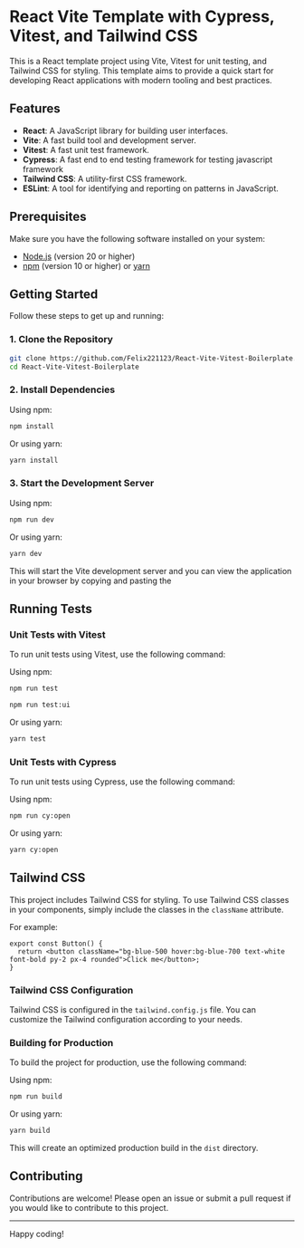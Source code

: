 # React Vite Template with Cypress, Vitest, and Tailwind CSS

This is a React template project using Vite, Vitest for unit testing, and Tailwind CSS for styling. This template aims to provide a quick start for developing React applications with modern tooling and best practices.

## Features

- **React**: A JavaScript library for building user interfaces.
- **Vite**: A fast build tool and development server.
- **Vitest**: A fast unit test framework.
- **Cypress**: A fast end to end testing framework for testing javascript framework
- **Tailwind CSS**: A utility-first CSS framework.
- **ESLint**: A tool for identifying and reporting on patterns in JavaScript.

## Prerequisites

Make sure you have the following software installed on your system:

- [Node.js](https://nodejs.org/) (version 20 or higher)
- [npm](https://www.npmjs.com/) (version 10 or higher) or [yarn](https://yarnpkg.com/)

## Getting Started

Follow these steps to get up and running:

### 1. Clone the Repository

```sh
git clone https://github.com/Felix221123/React-Vite-Vitest-Boilerplate.git
cd React-Vite-Vitest-Boilerplate
```

### 2. Install Dependencies

Using npm:

```sh
npm install
```

Or using yarn:

```sh
yarn install
```

### 3. Start the Development Server

Using npm:

```sh
npm run dev
```

Or using yarn:

```sh
yarn dev
```

This will start the Vite development server and you can view the application in your browser by copying and pasting the 

## Running Tests

### Unit Tests with Vitest

To run unit tests using Vitest, use the following command:

Using npm:

```sh
npm run test
```

```sh
npm run test:ui
```

Or using yarn:

```sh
yarn test
```
### Unit Tests with Cypress

To run unit tests using Cypress, use the following command:

Using npm:

```sh
npm run cy:open
```

Or using yarn:

```sh
yarn cy:open
```

## Tailwind CSS

This project includes Tailwind CSS for styling. To use Tailwind CSS classes in your components, simply include the classes in the `className` attribute.

For example:

```tsx
export const Button() {
  return <button className="bg-blue-500 hover:bg-blue-700 text-white font-bold py-2 px-4 rounded">Click me</button>;
}
```

### Tailwind CSS Configuration

Tailwind CSS is configured in the `tailwind.config.js` file. You can customize the Tailwind configuration according to your needs.

### Building for Production

To build the project for production, use the following command:

Using npm:

```sh
npm run build
```

Or using yarn:

```sh
yarn build
```

This will create an optimized production build in the `dist` directory.


## Contributing

Contributions are welcome! Please open an issue or submit a pull request if you would like to contribute to this project.

---

Happy coding!


